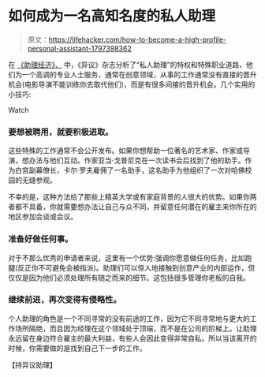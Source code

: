 # 如何成为一名高知名度的私人助理

> 原文：<https://lifehacker.com/how-to-become-a-high-profile-personal-assistant-1797398362>

在 [《助理经济》、](https://www.dissentmagazine.org/article/the-assistant-economy) 中，《异议》杂志分析了“私人助理”的特权和特殊职业道路，他们为一个高调的专业人士服务，通常在创意领域，从事的工作通常没有直接的晋升机会(电影导演不能训练你去取代他们)，而是有很多间接的晋升机会。几个实用的小技巧:

Watch

### 要想被聘用，就要积极进取。

这些特殊的工作通常不会公开发布。如果你想帮助一位著名的艺术家、作家或导演，想办法与他们互动。作家亚当·戈普尼克在一次读书会后找到了他的助手。作为白宫副幕僚长，卡尔·罗夫雇佣了一名助手，这名助手为他组织了一次对哈佛校园的无缝参观。

不幸的是，这种方法给了那些上精英大学或有家庭背景的人很大的优势。如果你两者都不具备，你就需要想办法让自己与众不同，并留意任何潜在的雇主来你所在的地区参加会谈或会议。

### 准备好做任何事。

对于不那么优秀的申请者来说，这里有一个优势:强调你愿意做任何任务，比如跑腿(反正你不可避免会被指派)。助理们可以惊人地接触到创意产业的内部运作，但仅仅是因为他们必须处理所有随之而来的细节。这包括很多管理你老板的自我。

### 继续前进，再次变得有侵略性。

个人助理的角色是一个不同寻常的没有前途的工作，因为它不同寻常地与更大的工作场所隔绝，而且因为经理在这个领域处于顶端，而不是在公司的阶梯上。让助理永远留在身边符合雇主的最大利益，有些人会因此变得非常自私。所以当该离开的时候，你需要做的是找到自己下一步的工作。

【持异议助理】